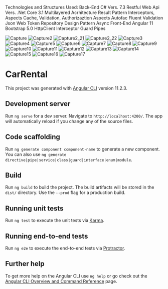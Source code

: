 

Technologies and Structures Used:
Back-End
C# Vers. 7.3
Restful Web Api Vers. .Net Core 3.1
Multilayered Acrhitecture
Result Pattern
Interceptors, Aspects
Cache, Validation, Authorizaztion Aspects
Autofac
Fluent Validation
Json Web Token
Repository Design Pattern
Async 
Front-End
Angular 11
Bootstrap 5.0
HttpClient Interceptor
Guard
Pipes

![Capture](https://user-images.githubusercontent.com/74870868/113513943-a4e2bd00-9574-11eb-9bfe-03f5206c6b02.PNG)
![Capture2](https://user-images.githubusercontent.com/74870868/113513951-ae6c2500-9574-11eb-91c2-b520416a8a03.PNG)
![Capture2_21](https://user-images.githubusercontent.com/74870868/113513953-af9d5200-9574-11eb-99fc-053d8d1fd52e.PNG)
![Capture2_22](https://user-images.githubusercontent.com/74870868/113513954-af9d5200-9574-11eb-95c9-9afa4eb4acff.PNG)
![Capture3](https://user-images.githubusercontent.com/74870868/113513957-b1ffac00-9574-11eb-8766-6dda69cc3049.PNG)
![Capture4](https://user-images.githubusercontent.com/74870868/113513959-b1ffac00-9574-11eb-9b13-6b5d82f9f0bc.PNG)
![Capture5](https://user-images.githubusercontent.com/74870868/113513960-b2984280-9574-11eb-9421-2e26419ff711.PNG)
![Capture6](https://user-images.githubusercontent.com/74870868/113513961-b2984280-9574-11eb-9206-f323b719eefc.PNG)
![Capture7](https://user-images.githubusercontent.com/74870868/113513962-b2984280-9574-11eb-8a95-ae1e3ce32544.PNG)
![Capture8](https://user-images.githubusercontent.com/74870868/113513963-b330d900-9574-11eb-8008-d8350ca4e8de.PNG)
![Capture9](https://user-images.githubusercontent.com/74870868/113513965-b3c96f80-9574-11eb-88f3-2d48eabea246.PNG)
![Capture10](https://user-images.githubusercontent.com/74870868/113513966-b3c96f80-9574-11eb-84db-50302614a05d.PNG)
![Capture11](https://user-images.githubusercontent.com/74870868/113513967-b3c96f80-9574-11eb-95d4-490223731493.PNG)
![Capture12](https://user-images.githubusercontent.com/74870868/113513968-b4620600-9574-11eb-8f0e-a12585c42a35.PNG)
![Capture13](https://user-images.githubusercontent.com/74870868/113513969-b4620600-9574-11eb-9bc4-b3dbfe6b1993.PNG)
![Capture14](https://user-images.githubusercontent.com/74870868/113513970-b4fa9c80-9574-11eb-9d13-60ca99de0a01.PNG)
![Capture15](https://user-images.githubusercontent.com/74870868/113513971-b4fa9c80-9574-11eb-9606-f2007d9c88f2.PNG)
![Capture16](https://user-images.githubusercontent.com/74870868/113513972-b4fa9c80-9574-11eb-9de3-15279e67f701.PNG)
![Capture17](https://user-images.githubusercontent.com/74870868/113513973-b5933300-9574-11eb-8406-cb3b48881355.PNG)


# CarRental

This project was generated with [Angular CLI](https://github.com/angular/angular-cli) version 11.2.3.

## Development server

Run `ng serve` for a dev server. Navigate to `http://localhost:4200/`. The app will automatically reload if you change any of the source files.

## Code scaffolding

Run `ng generate component component-name` to generate a new component. You can also use `ng generate directive|pipe|service|class|guard|interface|enum|module`.

## Build

Run `ng build` to build the project. The build artifacts will be stored in the `dist/` directory. Use the `--prod` flag for a production build.

## Running unit tests

Run `ng test` to execute the unit tests via [Karma](https://karma-runner.github.io).

## Running end-to-end tests

Run `ng e2e` to execute the end-to-end tests via [Protractor](http://www.protractortest.org/).

## Further help

To get more help on the Angular CLI use `ng help` or go check out the [Angular CLI Overview and Command Reference](https://angular.io/cli) page.


